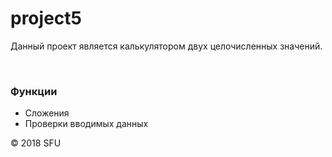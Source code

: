 # project5
<p>Данный проект является калькулятором двух целочисленных значений.</p> 
<br> 
<h3>Функции</h3> 
<ul> 
  <li>Сложения</li> 
  <li>Проверки вводимых данных</li>  
</ul> 
<p>© 2018 SFU</p> 
